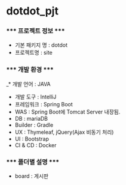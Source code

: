 # dotdot_pjt

### *** 프로젝트 정보 *** 
* 기본 패키지 명 : dotdot 
* 프로젝트명 : site 

### *** 개발 환경 *** 
_* 개발 언어 : JAVA
* 개발 도구 : IntelliJ
* 프레임워크 : Spring Boot
* WAS : Spring Boot에 Tomcat Server 내장됨.
* DB : mariaDB
* Builder : Gradle
* UX : Thymeleaf, jQuery(Ajax 비동기 처리)
* UI : Bootstrap
* CI & CD : Docker

### *** 폴더별 설명 *** ###
* board : 게시판 
